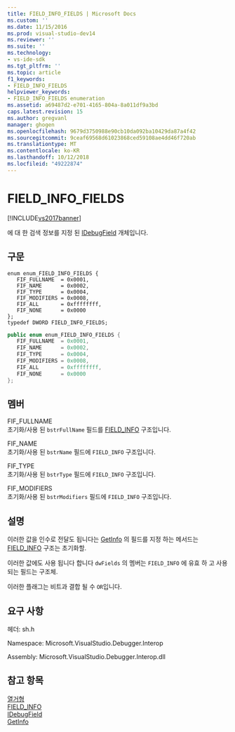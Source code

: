 ```yaml
---
title: FIELD_INFO_FIELDS | Microsoft Docs
ms.custom: ''
ms.date: 11/15/2016
ms.prod: visual-studio-dev14
ms.reviewer: ''
ms.suite: ''
ms.technology:
- vs-ide-sdk
ms.tgt_pltfrm: ''
ms.topic: article
f1_keywords:
- FIELD_INFO_FIELDS
helpviewer_keywords:
- FIELD_INFO_FIELDS enumeration
ms.assetid: a69487d2-e701-4165-804a-8a011df9a3bd
caps.latest.revision: 15
ms.author: gregvanl
manager: ghogen
ms.openlocfilehash: 9679d3750988e90cb10da092ba10429da87a4f42
ms.sourcegitcommit: 9ceaf69568d61023868ced59108ae4dd46f720ab
ms.translationtype: MT
ms.contentlocale: ko-KR
ms.lasthandoff: 10/12/2018
ms.locfileid: "49222874"
---
```

# <a name="fieldinfofields"></a>FIELD_INFO_FIELDS
[!INCLUDE[vs2017banner](../../../includes/vs2017banner.md)]

에 대 한 검색 정보를 지정 된 [IDebugField](../../../extensibility/debugger/reference/idebugfield.md) 개체입니다.  
  
## <a name="syntax"></a>구문  
  
```cpp#  
enum enum_FIELD_INFO_FIELDS {   
   FIF_FULLNAME  = 0x0001,  
   FIF_NAME      = 0x0002,  
   FIF_TYPE      = 0x0004,  
   FIF_MODIFIERS = 0x0008,  
   FIF_ALL       = 0xffffffff,  
   FIF_NONE      = 0x0000  
};  
typedef DWORD FIELD_INFO_FIELDS;  
```  
  
```csharp  
public enum enum_FIELD_INFO_FIELDS {  
   FIF_FULLNAME  = 0x0001,  
   FIF_NAME      = 0x0002,  
   FIF_TYPE      = 0x0004,  
   FIF_MODIFIERS = 0x0008,  
   FIF_ALL       = 0xffffffff,  
   FIF_NONE      = 0x0000  
};  
```  
  
## <a name="members"></a>멤버  
 FIF_FULLNAME  
 초기화/사용 된 `bstrFullName` 필드를 [FIELD_INFO](../../../extensibility/debugger/reference/field-info.md) 구조입니다.  
  
 FIF_NAME  
 초기화/사용 된 `bstrName` 필드에 `FIELD_INFO` 구조입니다.  
  
 FIF_TYPE  
 초기화/사용 된 `bstrType` 필드에 `FIELD_INFO` 구조입니다.  
  
 FIF_MODIFIERS  
 초기화/사용 된 `bstrModifiers` 필드에 `FIELD_INFO` 구조입니다.  
  
## <a name="remarks"></a>설명  
 이러한 값을 인수로 전달도 됩니다는 [GetInfo](../../../extensibility/debugger/reference/idebugfield-getinfo.md) 의 필드를 지정 하는 메서드는 [FIELD_INFO](../../../extensibility/debugger/reference/field-info.md) 구조는 초기화할.  
  
 이러한 값에도 사용 됩니다 합니다 `dwFields` 의 멤버는 `FIELD_INFO` 에 유효 하 고 사용 되는 필드는 구조체.  
  
 이러한 플래그는 비트과 결합 될 수 `OR`입니다.  
  
## <a name="requirements"></a>요구 사항  
 헤더: sh.h  
  
 Namespace: Microsoft.VisualStudio.Debugger.Interop  
  
 Assembly: Microsoft.VisualStudio.Debugger.Interop.dll  
  
## <a name="see-also"></a>참고 항목  
 [열거형](../../../extensibility/debugger/reference/enumerations-visual-studio-debugging.md)   
 [FIELD_INFO](../../../extensibility/debugger/reference/field-info.md)   
 [IDebugField](../../../extensibility/debugger/reference/idebugfield.md)   
 [GetInfo](../../../extensibility/debugger/reference/idebugfield-getinfo.md)

